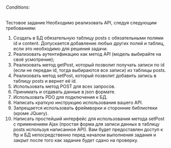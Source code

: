 ###### Conditions:

Тестовое задание
Необходимо реализовать API, следуя следующим требованиям:

1. Создать в БД обязательную таблицу posts c обязательными полями id и content. Допускается добавление любых других
   полей и таблиц, если это необходимо для решения задачи.
2. Реализовать аутентификацию как метод API (модель выбирайте на своё усмотрение);
3. Реализовать метод getPost, который позволит получать записи по id (если не передан id, тогда выбираются все записи)
   из таблицы posts.
4. Реализовать метод setPost, который позволит добавить запись в таблицу posts и вернет её id.
5. Использовать метод POST для всех запросов.
6. Принимать и отдавать данные в json формате.
7. Использовать PDO для подключения к БД.
8. Написать краткую инструкцию использования вашего API.
9. Запрещается использовать фреймворки и сторонние библиотеки (кроме JQuery).
10. Написать простейший интерфейс для использования метода setPost с применением Ajax (простая форма для записи данных в
    таблицу posts используя написанное API).
    Вам будет предоставлен доступ к ftp и БД непосредственно перед началом выполнения задания и закрыт после того как
    задание будет сдано на проверку.

